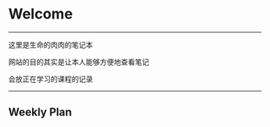 
# Welcome

-------

这里是生命的肉肉的笔记本

网站的目的其实是让本人能够方便地查看笔记

会放正在学习的课程的记录




-----







## Weekly Plan

